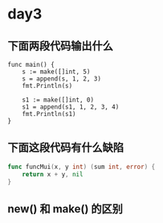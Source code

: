 # day3

## 下面两段代码输出什么

```golang
func main() {
    s := make([]int, 5)
    s = append(s, 1, 2, 3)
    fmt.Println(s)

    s1 := make([]int, 0)
    s1 = append(s1, 1, 2, 3, 4)
    fmt.Println(s1)
}
```

## 下面这段代码有什么缺陷

```go
func funcMui(x, y int) (sum int, error) {
    return x + y, nil
}
```

## new() 和 make() 的区别
